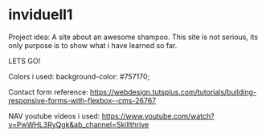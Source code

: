 # inviduell1

Project idea: 
A site about an awesome shampoo. This site is not serious, its only purpose is to show what i have learned so far.

LETS GO!

Colors i used:
background-color: #757170;

Contact form reference:
https://webdesign.tutsplus.com/tutorials/building-responsive-forms-with-flexbox--cms-26767

NAV youtube videos i used:
https://www.youtube.com/watch?v=PwWHL3RyQgk&ab_channel=Skillthrive